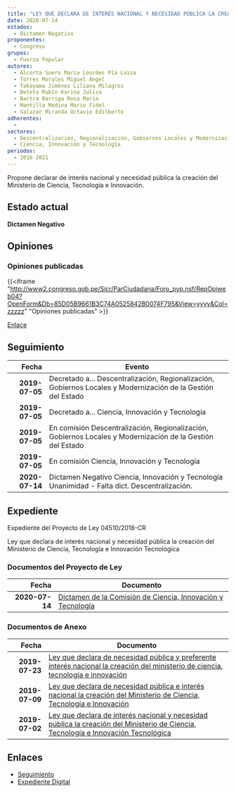 ```yaml
---
title: "LEY QUE DECLARA DE INTERÉS NACIONAL Y NECESIDAD PÚBLICA LA CREACIÓN DEL MINISTERIO DE CIENCIA, TECNOLOGÍA E INNOVACIÓN TECNOLÓGICA"
date: 2020-07-14
estados: 
  - Dictamen Negativo
proponentes: 
  - Congreso
grupos: 
  - Fuerza Popular
autores: 
  - Alcorta Suero María Lourdes Pía Luisa
  - Torres Morales Miguel Ángel
  - Takayama Jiménez Liliana Milagros
  - Beteta Rubín Karina Juliza
  - Bartra Barriga Rosa María
  - Mantilla Medina Mario Fidel
  - Salazar Miranda Octavio Edilberto
adherentes: 
  - 
sectores: 
  - Descentralización, Regionalización, Gobiernos Locales y Modernización de la Gestión del Estado
  - Ciencia, Innovación y Tecnología
periodos: 
  - 2016-2021
---
```


Propone declarar de interés nacional y necesidad pública la creación del Ministerio de Ciencia, Tecnología e Innovación.


## Estado actual

**Dictamen Negativo**

## Opiniones

### Opiniones publicadas

{{<iframe "http://www2.congreso.gob.pe/Sicr/ParCiudadana/Foro_pvp.nsf/RepOpiweb04?OpenForm&Db=85D05B9661B3C74A0525842B0074F795&View=yyyy&Col=zzzzz" "Opiniones publicadas" >}}

[Enlace](http://www2.congreso.gob.pe/Sicr/ParCiudadana/Foro_pvp.nsf/RepOpiweb04?OpenForm&Db=85D05B9661B3C74A0525842B0074F795&View=yyyy&Col=zzzzz)

## Seguimiento

| Fecha | Evento |
|------:|--------|
| **2019-07-05** | Decretado a... Descentralización, Regionalización, Gobiernos Locales y Modernización de la Gestión del Estado|
| **2019-07-05** | Decretado a... Ciencia, Innovación y Tecnología|
| **2019-07-05** | En comisión Descentralización, Regionalización, Gobiernos Locales y Modernización de la Gestión del Estado|
| **2019-07-05** | En comisión Ciencia, Innovación y Tecnología|
| **2020-07-14** | Dictamen Negativo Ciencia, Innovación y Tecnología Unanimidad - Falta dict. Descentralización.|


## Expediente

Expediente del Proyecto de Ley 04510/2018-CR

Ley que declara de interés nacional y necesidad pública la creación del Ministerio de Ciencia, Tecnología e Innovación Tecnológica


### Documentos del Proyecto de Ley

| Fecha | Documento |
|------:|--------|
| **2020-07-14** | [Dictamen de la Comisión de Ciencia, Innovación y Tecnología](http://www.leyes.congreso.gob.pe/Documentos/2016_2021/Dictamenes/Proyectos_de_Ley/04510DC02MAY20200714.pdf) |

### Documentos de Anexo

| Fecha | Documento |
|------:|--------|
| **2019-07-23** | [Ley que declara de necesidad pública y preferente interés nacional la creación del ministerio de ciencia, tecnología e innovación](http://www.leyes.congreso.gob.pe/Documentos/2016_2021/Proyectos_de_Ley_y_de_Resoluciones_Legislativas/PL0460320190723.pdf) |
| **2019-07-09** | [Ley que declara de necesidad pública e interés nacional la creación del Ministerio de Ciencia, Tecnología e Innovación](http://www.leyes.congreso.gob.pe/Documentos/2016_2021/Proyectos_de_Ley_y_de_Resoluciones_Legislativas/PL0453920190709..pdf) |
| **2019-07-02** | [Ley que declara de interés nacional y necesidad pública la creación del Ministerio de Ciencia, Tecnología e Innovación Tecnológica](http://www.leyes.congreso.gob.pe/Documentos/2016_2021/Proyectos_de_Ley_y_de_Resoluciones_Legislativas/PL0451020190702.pdf) |

## Enlaces 

- [Seguimiento](http://www2.congreso.gob.pe/Sicr/TraDocEstProc/CLProLey2016.nsf/f7fff46988ca05b1052578e100829cc7/ada73fb8cc0c4bb20525842b007ed7c1?OpenDocument)
- [Expediente Digital](http://www2.congreso.gob.pe/Sicr/TraDocEstProc/CLProLey2016.nsf/f7fff46988ca05b1052578e100829cc7/ada73fb8cc0c4bb20525842b007ed7c1?OpenDocument&Click=05257FB7005EB655.eb71d0cf91d8294e05256cdf006b5706/$Body/0.1C6C)
